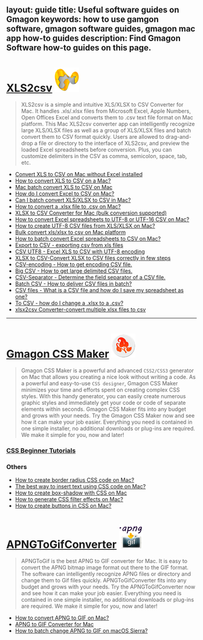 layout: guide
title: Useful software guides on Gmagon
keywords: how to use gamgon software, gmagon software guides, gmagon mac app how-to guides
description: Find Gmagon Software how-to guides on this page. 
---

# [XLS2csv](../products/store/xls2csv/)  ![](../products/store/xls2csv/images/logo/logo_64x64.png)  
> XLS2csv is a simple and intuitive XLS/XLSX to CSV Converter for Mac. It handles .xls/.xlsx files from Microsoft Excel, Apple Numbers, Open Offices Excel and converts them to .csv text file format on Mac platform. This Mac XLS2csv converter app can intelligently recognize large XLS/XLSX files as well as a group of XLS/XLSX files and batch convert them to CSV format quickly. Users are allowed to drag-and-drop a file or directory to the interface of XLS2csv, and preview the loaded Excel spreadsheets before conversion. Plus, you can customize delimiters in the CSV as comma, semicolon, space, tab, etc.

- [Convert XLS to CSV on Mac without Excel installed ](./convert-xls-on-mac-without-excel.html)
- [How to convert XLS to CSV on a Mac? ](./convert-xls-to-csv-on-mac.html)
- [Mac batch convert XLS to CSV on Mac](./mac-batch-convert-xls-to-csv.html)
- [How do I convert Excel to CSV on Mac?](./how-do-i-convert-excel-to-csv-mac.html)
- [Can I batch convert XLS/XLSX to CSV in Mac?](can-i-batch-convert-xls-to-csv-mac.html)
- [How to convert a .xlsx file to .csv on Mac?](./how-to-convert-a-xlsx-file-to-csv-on-mac.html)
- [XLSX to CSV Converter for Mac (bulk conversion supported)](./xlsx-to-csv-converter-for-mac.html)
- [How to convert Excel spreadsheets to UTF-8 or UTF-16 CSV on Mac?](./how-to-convert-excel-to-utf-8-or-16-csv-mac.html)
- [How to create UTF-8 CSV files from XLS/XLSX on Mac?](./how-to-create-utf-8-csv-from-xls-mac.html)
- [Bulk convert xls/xlsx to csv on Mac platform](./bulk-convert-xls-to-csv-mac.html)
- [How to batch convert Excel spreadsheets to CSV on Mac?](./how-to-batch-convert-excel-spreadsheets-to-csv-mac.html)
- [Export to CSV - exporting csv from xls files](./xls2csv/export-to-csv-from-xls.html)
- [CSV UTF8 - Excel XLS to CSV with UTF-8 encoding ](./xls2csv/csv-utf8.html)
- [XLSX to CSV-Convert XLSX to CSV files correctly in few steps ](./xls2csv/xlsx-to-csv.html)
- [CSV-encoding - How to get encoding CSV file.](./xls2csv/csv-encoding.html)
- [Big CSV - How to get large delimited CSV files.](./xls2csv/big-csv.html)
- [CSV-Separator - Determine the field separator of a CSV file.](./xls2csv/csv-separator.html)
- [Batch CSV - How to deliver CSV files in batch?](./xls2csv/batch-csv.html)
- [CSV files - What is a CSV file and how do I save my spreadsheet as one?](./xls2csv/csv-file.html)
- [To CSV - how do I change a .xlsx to a .csv?](./xls2csv/change-xlsx-to-csv.html)
- [xlsx2csv Converter-convert multiple xlsx files to csv](./xls2csv/xlsx-2-csv-converter.html)
---

# [Gmagon CSS Maker](../products/store/gmagon_css_maker/)  ![](../products/store/gmagon_css_maker/images/logo/logo_64x64.png)
> Gmagon CSS Maker is a powerful and advanced `CSS2/CSS3` generator on Mac that allows you creating a nice look without writing a code. As a powerful and easy-to-use `CSS designer`, Gmagon CSS Maker minimizes your time and efforts spent on creating complex CSS styles. With this handy generator, you can easily create numerous graphic styles and immediately get your code or code of separate elements within seconds. Gmagon CSS Maker fits into any budget and grows with your needs. Try the Gmagon CSS Maker now and see how it can make your job easier. Everything you need is contained in one simple installer, no additional downloads or plug-ins are required. We make it simple for you, now and later!

### [CSS Beginner Tutorials](./gmagoncssmaker/tutorial/)

### Others
- [How to create border radius CSS code on Mac? ](./create-border-radius-css-mac.html)
- [The best way to insert text using CSS code on Mac? ](./insert-text-with-css-mac.html)
- [How to create box-shadow with CSS on Mac](./create-shadow-using-css-mac.html)
- [How to generate CSS filter effects on Mac?](./generate-css-filter-effects.html)
- [How to create buttons in CSS on Mac?](./create-buttons-in-css.html)


# [APNGToGifConverter](../products/store/apngtogifconverter/)  ![](../products/store/apngtogifconverter/images/logo/logo_64x64.png)
>APNGToGif is the best APNG to GIF converter for Mac. It is easy to convert the APNG bitmap image format out there to the GIF format. The software can intelligently recognize APNG files or directory and change them to Gif files quickly. APNGToGifConverter fits into any budget and grows with your needs. Try the APNGToGifConverter now and see how it can make your job easier. Everything you need is contained in one simple installer, no additional downloads or plug-ins are required. We make it simple for you, now and later!

- [How to convert APNG to GIF on Mac? ](./apngtogif/how-to-convert-apng-to-gif-mac.html)
- [APNG to GIF Converter for Mac ](./apngtogif/apng-to-gif-converter-for-mac.html)
- [How to batch change APNG to GIF on macOS Sierra? ](./apngtogif/batch-change-apng-to-gif-sierra.html)
